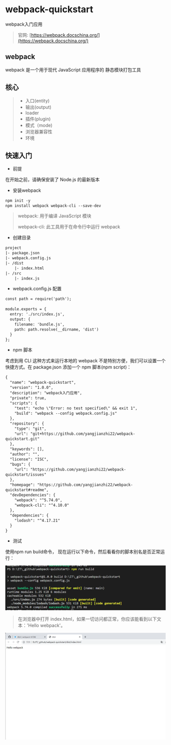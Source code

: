 # webpack-quickstart

webpack入门应用

> 官网: [https://webpack.docschina.org/](https://webpack.docschina.org/)

## webpack

webpack 是一个用于现代 JavaScript 应用程序的 静态模块打包工具

## 核心

> - 入口(entity)
> - 输出(output)
> - loader
> - 插件(plugin)
> - 模式（mode)
> - 浏览器兼容性
> - 环境

## 快速入门

- 前提

在开始之前，请确保安装了 Node.js 的最新版本

- 安装webpack

```
npm init -y
npm install webpack webpack-cli --save-dev
```

> webpack: 用于编译 JavaScript 模块
> 
> webpack-cli: 此工具用于在命令行中运行 webpack

- 创建目录

```
project
|- package.json
|- webpack.config.js
|- /dist
    |- index.html
|- /src
    |- index.js
```

- webpack.config.js 配置

```
const path = require('path');

module.exports = {
  entry: './src/index.js',
  output: {
    filename: 'bundle.js',
    path: path.resolve(__dirname, 'dist')
  }
};
```

- npm 脚本

考虑到用 CLI 这种方式来运行本地的 webpack 不是特别方便，我们可以设置一个快捷方式。在 package.json 添加一个 npm 脚本(npm script)：

```
{
  "name": "webpack-quickstart",
  "version": "1.0.0",
  "description": "webpack入门应用",
  "private": true,
  "scripts": {
    "test": "echo \"Error: no test specified\" && exit 1",
    "build": "webpack --config webpack.config.js"
  },
  "repository": {
    "type": "git",
    "url": "git+https://github.com/yangjianzhi22/webpack-quickstart.git"
  },
  "keywords": [],
  "author": "",
  "license": "ISC",
  "bugs": {
    "url": "https://github.com/yangjianzhi22/webpack-quickstart/issues"
  },
  "homepage": "https://github.com/yangjianzhi22/webpack-quickstart#readme",
  "devDependencies": {
    "webpack": "^5.74.0",
    "webpack-cli": "^4.10.0"
  },
  "dependencies": {
    "lodash": "^4.17.21"
  }
}
```

- 测试

使用npm run build命令， 现在运行以下命令，然后看看你的脚本别名是否正常运行：

![1](/docs/1.png)

> 在浏览器中打开 index.html，如果一切访问都正常，你应该能看到以下文本：'Hello webpack'。

![2](/docs/2.png)
